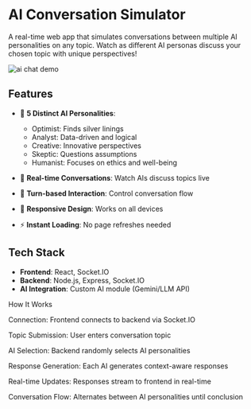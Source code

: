 # AI Conversation Simulator

A real-time web app that simulates conversations between multiple AI personalities on any topic. Watch as different AI personas discuss your chosen topic with unique perspectives!


![ai chat demo](https://github.com/user-attachments/assets/73ed4ba0-1735-4f6d-a73e-faff8e17e043)


## Features

- 🤖 **5 Distinct AI Personalities**:
  - Optimist: Finds silver linings
  - Analyst: Data-driven and logical
  - Creative: Innovative perspectives
  - Skeptic: Questions assumptions
  - Humanist: Focuses on ethics and well-being

- 💬 **Real-time Conversations**: Watch AIs discuss topics live
- 🔄 **Turn-based Interaction**: Control conversation flow
- 📱 **Responsive Design**: Works on all devices
- ⚡ **Instant Loading**: No page refreshes needed

## Tech Stack

- **Frontend**: React, Socket.IO
- **Backend**: Node.js, Express, Socket.IO
- **AI Integration**: Custom AI module (Gemini/LLM API)

How It Works
  
Connection: Frontend connects to backend via Socket.IO

Topic Submission: User enters conversation topic

AI Selection: Backend randomly selects AI personalities

Response Generation: Each AI generates context-aware responses

Real-time Updates: Responses stream to frontend in real-time

Conversation Flow: Alternates between AI personalities until conclusion
